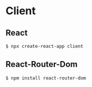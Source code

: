# Client
## React
```
$ npx create-react-app client
```
## React-Router-Dom
```
$ npm install react-router-dom
```